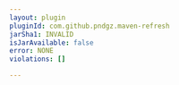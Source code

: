 ```yaml
---
layout: plugin
pluginId: com.github.pndgz.maven-refresh
jarSha1: INVALID
isJarAvailable: false
error: NONE
violations: []

---
```


